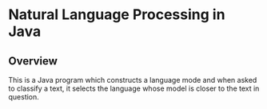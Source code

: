 # Natural Language Processing in Java

## Overview

This is a Java program which constructs a language mode and when asked to classify a text, it selects the language whose model is closer to the text in question.